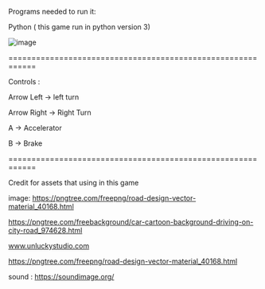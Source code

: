 Programs needed to run it:

Python ( this game run in python version 3)

![image](https://user-images.githubusercontent.com/23730419/130020311-775a9179-944e-4b7b-a931-d26878633abd.png)

============================================================

Controls :

Arrow Left -> left turn

Arrow Right -> Right Turn

A -> Accelerator

B -> Brake




============================================================

Credit for assets that using in this game

image:
https://pngtree.com/freepng/road-design-vector-material_40168.html

https://pngtree.com/freebackground/car-cartoon-background-driving-on-city-road_974628.html

www.unluckystudio.com

https://pngtree.com/freepng/road-design-vector-material_40168.html

sound : 
https://soundimage.org/
